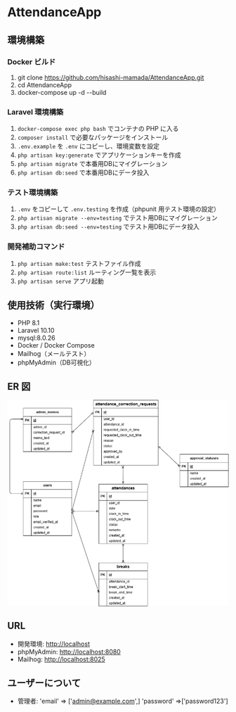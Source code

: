 # AttendanceApp

## 環境構築

### Docker ビルド

1. git clone <https://github.com/hisashi-mamada/AttendanceApp.git>
2. cd AttendanceApp
3. docker-compose up -d --build

### Laravel 環境構築

1. `docker-compose exec php bash` でコンテナの PHP に入る
2. `composer install` で必要なパッケージをインストール
3. `.env.example`  を  `.env`  にコピーし、環境変数を設定
4. `php artisan key:generate` でアプリケーションキーを作成
5. `php artisan migrate` で本番用DBにマイグレーション
6. `php artisan db:seed` で本番用DBにデータ投入

### テスト環境構築

1. `.env`  をコピーして  `.env.testing`  を作成（phpunit 用テスト環境の設定）
2. `php artisan migrate --env=testing` でテスト用DBにマイグレーション
3. `php artisan db:seed --env=testing` でテスト用DBにデータ投入

### 開発補助コマンド

1. `php artisan make:test` テストファイル作成
2. `php artisan route:list` ルーティング一覧を表示
3. `php artisan serve`     アプリ起動

## 使用技術（実行環境）

- PHP 8.1
- Laravel 10.10
- mysql:8.0.26
- Docker / Docker Compose
- Mailhog（メールテスト）
- phpMyAdmin（DB可視化）

## ER 図

![ER図](./er-diagram-attendance.png)

## URL

- 開発環境: [http://localhost](http://localhost)
- phpMyAdmin: [http://localhost:8080](http://localhost:8080)
- Mailhog: <http://localhost:8025>

## ユーザーについて

- 管理者:
        'email' => ['admin@example.com',]
        'password' =>['password123']

